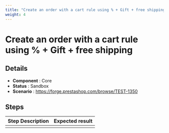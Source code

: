 ```yaml
---
title: "Create an order with a cart rule using % + Gift + free shipping"
weight: 4
---
```


# Create an order with a cart rule using % + Gift + free shipping
## Details
* **Component** : Core
* **Status** : Sandbox
* **Scenario** : https://forge.prestashop.com/browse/TEST-1350

## Steps
| Step Description | Expected result |
| ----- | ----- |
|  |  |
